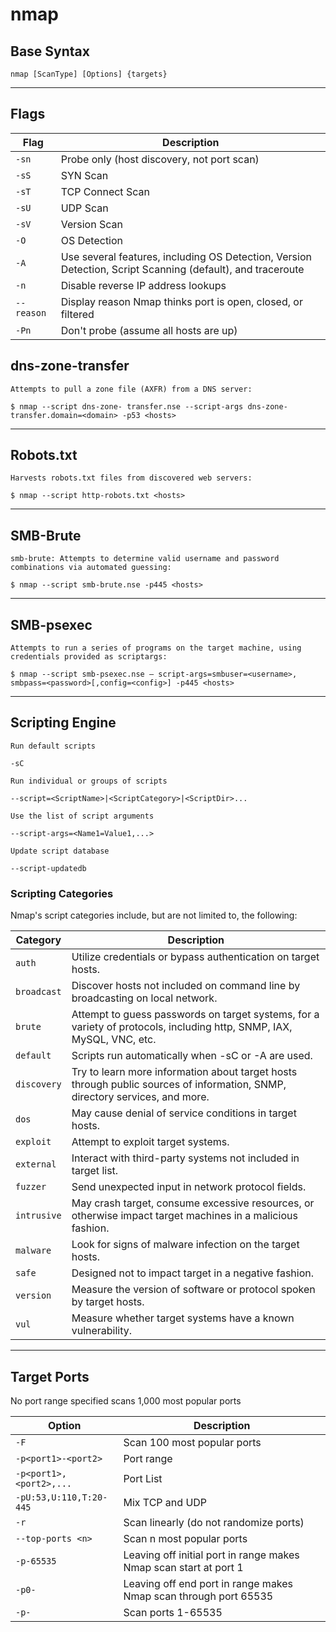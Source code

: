 # nmap

## Base Syntax

    nmap [ScanType] [Options] {targets}

------

## Flags

| **Flag** | **Description** |
|----------|-----------------|
| `-sn` | Probe only (host discovery, not port scan) |
| `-sS` | SYN Scan |
| `-sT` | TCP Connect Scan |
| `-sU` | UDP Scan |
| `-sV` | Version Scan |
| `-O` | OS Detection |
| `-A` | Use several features, including OS Detection, Version Detection, Script Scanning (default), and traceroute |
| `-n` | Disable reverse IP address lookups |
| `--reason` | Display reason Nmap thinks port is open, closed, or filtered |
| `-Pn` | Don't probe (assume all hosts are up) |

## dns-zone-transfer 

`Attempts to pull a zone file (AXFR) from a DNS server:`

    $ nmap --script dns-zone- transfer.nse --script-args dns-zone- transfer.domain=<domain> -p53 <hosts>

------

## Robots.txt

`Harvests robots.txt files from discovered web servers:`

    $ nmap --script http-robots.txt <hosts>

------ 

## SMB-Brute

`smb-brute: Attempts to determine valid username and password combinations via automated guessing:`

    $ nmap --script smb-brute.nse -p445 <hosts>

------

## SMB-psexec

`Attempts to run a series of programs on the target machine, using credentials provided as scriptargs:`

    $ nmap --script smb-psexec.nse – script-args=smbuser=<username>, smbpass=<password>[,config=<config>] -p445 <hosts> 

-------

## Scripting Engine

`Run default scripts`

    -sC

`Run individual or groups of scripts`

    --script=<ScriptName>|<ScriptCategory>|<ScriptDir>...
    
`Use the list of script arguments`

    --script-args=<Name1=Value1,...>
    
`Update script database`

    --script-updatedb

### Scripting Categories

Nmap's script categories include, but are not limited to, the following:

| **Category** | **Description** |
|--------------|-----------------|
| `auth` | Utilize credentials or bypass authentication on target hosts. |
| `broadcast` | Discover hosts not included on command line by broadcasting on local network. |
| `brute` | Attempt to guess passwords on target systems, for a variety of protocols, including http, SNMP, IAX, MySQL, VNC, etc. |
| `default` | Scripts run automatically when -sC or -A are used. |
| `discovery` | Try to learn more information about target hosts through public sources of information, SNMP, directory services, and more. |
| `dos` | May cause denial of service conditions in target hosts. |
| `exploit` | Attempt to exploit target systems. |
| `external` | Interact with third-party systems not included in target list. |
| `fuzzer` | Send unexpected input in network protocol fields. |
| `intrusive` | May crash target, consume excessive resources, or otherwise impact target machines in a malicious fashion. |
| `malware` | Look for signs of malware infection on the target hosts. |
| `safe` | Designed not to impact target in a negative fashion. |
| `version` | Measure the version of software or protocol spoken by target hosts. |
| `vul` | Measure whether target systems have a known vulnerability. |

------

## Target Ports

No port range specified scans 1,000 most popular
ports 

| **Option** | **Description** |
|------------|-----------------|
| `-F` | Scan 100 most popular ports |
| `-p<port1>-<port2>` | Port range |
| `-p<port1>,<port2>,...` | Port List |
| `-pU:53,U:110,T:20-445` | Mix TCP and UDP |
| `-r` | Scan linearly (do not randomize ports) |
| `--top-ports <n>` | Scan n most popular ports |
| `-p-65535` | Leaving off initial port in range makes Nmap scan start at port 1 |
| `-p0-` | Leaving off end port in range makes Nmap scan through port 65535 |
| `-p-` | Scan ports 1-65535 |